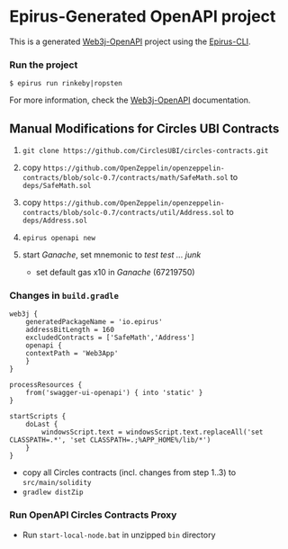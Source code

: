 # Epirus-Generated OpenAPI project
This is a generated [Web3j-OpenAPI](https://docs.web3j.io/web3j_openapi) project using the [Epirus-CLI](https://docs.epirus.io/).

### Run the project
```shell script
$ epirus run rinkeby|ropsten
```

For more information, check the [Web3j-OpenAPI](https://docs.web3j.io/web3j_openapi) documentation.

## Manual Modifications for Circles UBI Contracts

1. `git clone https://github.com/CirclesUBI/circles-contracts.git`
2. copy `https://github.com/OpenZeppelin/openzeppelin-contracts/blob/solc-0.7/contracts/math/SafeMath.sol` to `deps/SafeMath.sol`
3. copy `https://github.com/OpenZeppelin/openzeppelin-contracts/blob/solc-0.7/contracts/util/Address.sol` to `deps/Address.sol`

4. `epirus openapi new`
5. start _Ganache_, set mnemonic to *test test ... junk*
   * set default gas x10 in _Ganache_ (67219750)

### Changes in `build.gradle`

```
web3j {
    generatedPackageName = 'io.epirus'
    addressBitLength = 160
    excludedContracts = ['SafeMath','Address']
    openapi {
    contextPath = 'Web3App'
    }
}

processResources {
    from('swagger-ui-openapi') { into 'static' }
}

startScripts {
    doLast {
        windowsScript.text = windowsScript.text.replaceAll('set CLASSPATH=.*', 'set CLASSPATH=.;%APP_HOME%/lib/*')
    }
}
```

* copy all Circles contracts (incl. changes from step 1..3) to `src/main/solidity`
* `gradlew distZip`

### Run OpenAPI Circles Contracts Proxy

* Run `start-local-node.bat` in unzipped `bin` directory